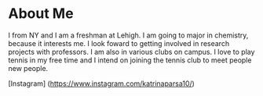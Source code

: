 # About Me

I from NY and I am a freshman at Lehigh. I am going to major in chemistry, because it interests me. I look foward to getting involved in research projects with professors. I am also in various clubs on campus. I love to play tennis in my free time and I intend on joining the tennis club to meet people new people. 

[Instagram] (https://www.instagram.com/katrinaparsa10/)
